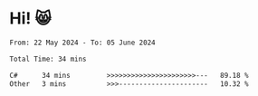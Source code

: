 # Hi! 😸

<!--START_SECTION:waka-->

```txt
From: 22 May 2024 - To: 05 June 2024

Total Time: 34 mins

C#      34 mins         >>>>>>>>>>>>>>>>>>>>>>---   89.18 %
Other   3 mins          >>>----------------------   10.32 %
```

<!--END_SECTION:waka-->